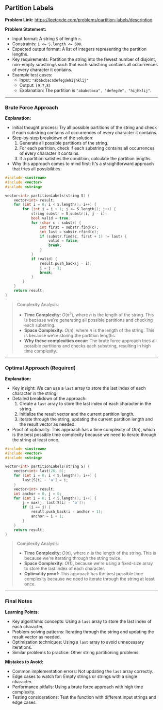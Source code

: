## Partition Labels
**Problem Link:** https://leetcode.com/problems/partition-labels/description

**Problem Statement:**
- Input format: A string `S` of length `n`.
- Constraints: `1 <= S.length <= 500`.
- Expected output format: A list of integers representing the partition lengths.
- Key requirements: Partition the string into the fewest number of disjoint, non-empty substrings such that each substring contains all occurrences of every character it contains.
- Example test cases:
  - Input: `"ababcbacadefegdehijhklij"`
  - Output: `[9,7,8]`
  - Explanation: The partition is `"ababcbaca", "defegde", "hijhklij"`.

---

### Brute Force Approach

**Explanation:**
- Initial thought process: Try all possible partitions of the string and check if each substring contains all occurrences of every character it contains.
- Step-by-step breakdown of the solution:
  1. Generate all possible partitions of the string.
  2. For each partition, check if each substring contains all occurrences of every character it contains.
  3. If a partition satisfies the condition, calculate the partition lengths.
- Why this approach comes to mind first: It's a straightforward approach that tries all possibilities.

```cpp
#include <iostream>
#include <vector>
#include <string>

vector<int> partitionLabels(string S) {
    vector<int> result;
    for (int i = 0; i < S.length(); i++) {
        for (int j = i + 1; j <= S.length(); j++) {
            string substr = S.substr(i, j - i);
            bool valid = true;
            for (char c : substr) {
                int first = substr.find(c);
                int last = substr.rfind(c);
                if (substr.find(c, first + 1) != last) {
                    valid = false;
                    break;
                }
            }
            if (valid) {
                result.push_back(j - i);
                i = j - 1;
                break;
            }
        }
    }
    return result;
}
```

> Complexity Analysis:
> - **Time Complexity:** $O(n^3)$, where $n$ is the length of the string. This is because we're generating all possible partitions and checking each substring.
> - **Space Complexity:** $O(n)$, where $n$ is the length of the string. This is because we're storing the partition lengths.
> - **Why these complexities occur:** The brute force approach tries all possible partitions and checks each substring, resulting in high time complexity.

---

### Optimal Approach (Required)

**Explanation:**
- Key insight: We can use a `last` array to store the last index of each character in the string.
- Detailed breakdown of the approach:
  1. Create a `last` array to store the last index of each character in the string.
  2. Initialize the result vector and the current partition length.
  3. Iterate through the string, updating the current partition length and the result vector as needed.
- Proof of optimality: This approach has a time complexity of $O(n)$, which is the best possible time complexity because we need to iterate through the string at least once.

```cpp
#include <iostream>
#include <vector>
#include <string>

vector<int> partitionLabels(string S) {
    vector<int> last(26, 0);
    for (int i = 0; i < S.length(); i++) {
        last[S[i] - 'a'] = i;
    }
    vector<int> result;
    int anchor = 0, j = 0;
    for (int i = 0; i < S.length(); i++) {
        j = max(j, last[S[i] - 'a']);
        if (i == j) {
            result.push_back(i - anchor + 1);
            anchor = i + 1;
        }
    }
    return result;
}
```

> Complexity Analysis:
> - **Time Complexity:** $O(n)$, where $n$ is the length of the string. This is because we're iterating through the string twice.
> - **Space Complexity:** $O(1)$, because we're using a fixed-size array to store the last index of each character.
> - **Optimality proof:** This approach has the best possible time complexity because we need to iterate through the string at least once.

---

### Final Notes

**Learning Points:**
- Key algorithmic concepts: Using a `last` array to store the last index of each character.
- Problem-solving patterns: Iterating through the string and updating the result vector as needed.
- Optimization techniques: Using a `last` array to avoid unnecessary iterations.
- Similar problems to practice: Other string partitioning problems.

**Mistakes to Avoid:**
- Common implementation errors: Not updating the `last` array correctly.
- Edge cases to watch for: Empty strings or strings with a single character.
- Performance pitfalls: Using a brute force approach with high time complexity.
- Testing considerations: Test the function with different input strings and edge cases.